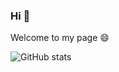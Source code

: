 ### Hi 👋
Welcome to my page 😄

<!--
**anthonyy41/anthonyy41** is a ✨ _special_ ✨ repository because its `README.md` (this file) appears on your GitHub profile.

Here are some ideas to get you started:



- 🔭 I’m currently working on ...
- 🌱 I’m currently learning ...
- 👯 I’m looking to collaborate on ...
- 🤔 I’m looking for help with ...
- 💬 Ask me about ...
- 📫 How to reach me: ...
- 😄 Pronouns: ...
- ⚡ Fun fact: ...
-->

![GitHub stats](https://github-readme-stats.vercel.app/api?username=anthonyy41&show_icons=true&theme=onedark)     
<!--![Top Langs](https://github-readme-stats.vercel.app/api/top-langs/?username=anthonyy41&theme=vue-dark&hide=java)



![](https://visitor-badge.laobi.icu/badge?page_id=anthonyy41.anthonyy41)
[![Github](https://img.shields.io/github/followers/anthonyy41?label=Follow&style=social)](https://github.com/anthonyy41)
